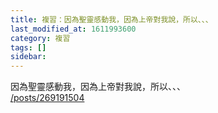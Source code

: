 ```yaml
---
title: 複習：因為聖靈感動我，因為上帝對我說，所以、、、
last_modified_at: 1611993600
category: 複習
tags: []
sidebar: 
---
```


<p>因為聖靈感動我，因為上帝對我說，所以、、、<br/>
<a href="/posts/269191504" target="_blank">/posts/269191504</a></p>
<p> </p>
